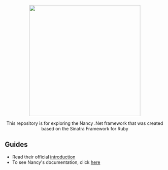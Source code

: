 <p align="center">
  <img src="https://github.com/jvlessa/NancyFx--Case-Study/blob/master/images/logo.jpg" width="350">
</p>

<p align="center">This repository is for exploring the Nancy .Net framework that was created based on the Sinatra Framework for Ruby</b></p>

## Guides
* Read their official [introduction](https://github.com/NancyFx/Nancy/blob/master/README.md)
* To see Nancy's documentation, click [here](https://github.com/NancyFx/Nancy/wiki/Documentation)
